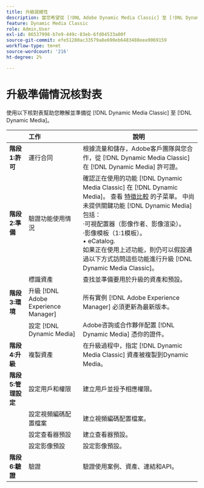 ```yaml
---
title: 升級就緒性
description: 當您希望從 [!DNL Adobe Dynamic Media Classic] 至 [!DNL Dynamic Media] 上 [!DNL Adobe Experience Manager]。
feature: Dynamic Media Classic
role: Admin,User
exl-id: 86537998-b7e9-449c-83eb-6fd04533a00f
source-git-commit: efe51280ac33579a8e690eb6483488eea9069159
workflow-type: tm+mt
source-wordcount: '216'
ht-degree: 2%

---
```


# 升級準備情況核對表

使用以下核對表幫助您瞭解並準備從 [!DNL Dynamic Media Classic] 至 [!DNL Dynamic Media]。

|  | 工作 | 說明 |
| :--- | :--- | --- |
| **階段1:許可** | 運行合同 | 根據流量和儲存，Adobe客戶團隊與您合作，從 [!DNL Dynamic Media Classic] 在 [!DNL Dynamic Media] 許可證。 |
| **階段2:準備** | 驗證功能使用情況 | 確認正在使用的功能 [!DNL Dynamic Media Classic] 在 [!DNL Dynamic Media]。 查看 [特徵比較](/help/upgrade-feature-comparison.md) 的子菜單。 中尚未提供關鍵功能 [!DNL Dynamic Media] 包括：<br>·可視配置器（影像作者、影像渲染）。<br>·影像模板（1:1模板）。<br>• eCatalog.<br>如果正在使用上述功能，則仍可以假設通過以下方式訪問這些功能進行升級 [!DNL Dynamic Media Classic]。 |
|  | 標識資產 | 查找並準備要用於升級的資產和預設。 |
| **階段3:環境** | 升級 [!DNL Adobe Experience Manager] | 所有實例 [!DNL Adobe Experience Manager] 必須更新為最新版本。 |
|  | 設定 [!DNL Dynamic Media] | Adobe咨詢或合作夥伴配置 [!DNL Dynamic Media] 憑你的證件。 |
| **階段4:升級** | 複製資產 | 在升級過程中，指定 [!DNL Dynamic Media Classic] 資產被複製到Dynamic Media。 |
| **階段5:管理設定** | 設定用戶和權限 | 建立用戶並授予相應權限。 |
|  | 設定視頻編碼配置檔案 | 建立視頻編碼配置檔案。 |
|  | 設定查看器預設 | 建立查看器預設。 |
|  | 設定影像預設 | 設定影像預設。 |
| **階段6:驗證** | 驗證 | 驗證使用案例、資產、連結和API。 |
